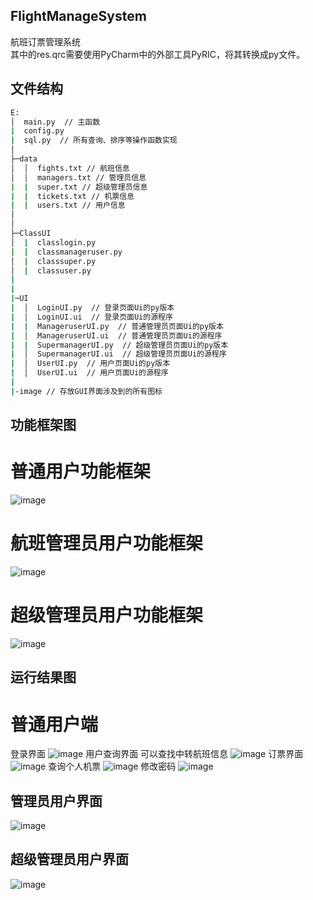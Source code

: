 ## FlightManageSystem
航班订票管理系统  
其中的res.qrc需要使用PyCharm中的外部工具PyRIC，将其转换成py文件。  
## 文件结构
```bash
E:
│  main.py  // 主函数
|  config.py
|  sql.py  // 所有查询、排序等操作函数实现
│  
├─data
│  │  fights.txt // 航班信息
│  │  managers.txt // 管理员信息
|  |  super.txt // 超级管理员信息
|  |  tickets.txt // 机票信息
|  |  users.txt // 用户信息
│
│                  
├─ClassUI
│  |  classlogin.py
|  |  classmanageruser.py
│  |  classsuper.py
│  |  classuser.py
|
|
|─UI
|  │  LoginUI.py  // 登录页面Ui的py版本
|  │  LoginUI.ui  // 登录页面Ui的源程序
|  |  ManageruserUI.py  // 普通管理员页面Ui的py版本
|  │  ManageruserUI.ui  // 普通管理员页面Ui的源程序
|  |  SupermanagerUI.py  // 超级管理员页面Ui的py版本
|  │  SupermanagerUI.ui  // 超级管理员页面Ui的源程序
|  │  UserUI.py  // 用户页面Ui的py版本
|  │  UserUI.ui  // 用户页面Ui的源程序
|
|-image // 存放GUI界面涉及到的所有图标
```
## 功能框架图
# 普通用户功能框架
![image](https://github.com/LiuZ1Han/FlightManageSystem/blob/main/Png/Figure1.jpg)
# 航班管理员用户功能框架
![image](https://github.com/LiuZ1Han/FlightManageSystem/blob/main/Png/Figure2.jpg)
# 超级管理员用户功能框架
![image](https://github.com/LiuZ1Han/FlightManageSystem/blob/main/Png/Figure3.jpg)

## 运行结果图

# 普通用户端
登录界面
![image](https://github.com/LiuZ1Han/FlightManageSystem/blob/main/Png/Figure4.png)
用户查询界面
可以查找中转航班信息
![image](https://github.com/LiuZ1Han/FlightManageSystem/blob/main/Png/Figure5.png)
订票界面
![image](https://github.com/LiuZ1Han/FlightManageSystem/blob/main/Png/F6.png)
查询个人机票
![image](https://github.com/LiuZ1Han/FlightManageSystem/blob/main/Png/F7.png)
修改密码
![image](https://github.com/LiuZ1Han/FlightManageSystem/blob/main/Png/F8.png)
## 管理员用户界面
![image](https://github.com/LiuZ1Han/FlightManageSystem/blob/main/Png/F9.png)
## 超级管理员用户界面
![image](https://github.com/LiuZ1Han/FlightManageSystem/blob/main/Png/F10.png)

